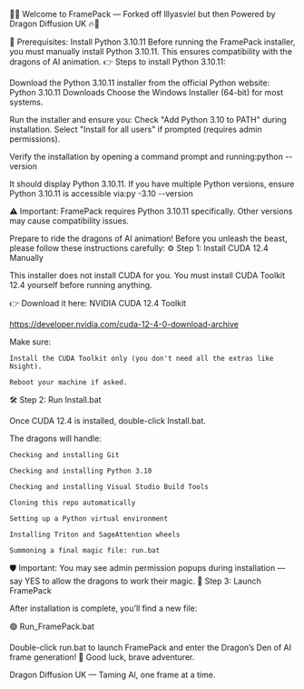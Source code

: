 🐉🔥 Welcome to FramePack — Forked off lllyasviel but then Powered by Dragon Diffusion UK 🔥🐉


🐉 Prerequisites: Install Python 3.10.11
Before running the FramePack installer, you must manually install Python 3.10.11. This ensures compatibility with the dragons of AI animation.
👉 Steps to install Python 3.10.11:

Download the Python 3.10.11 installer from the official Python website:
Python 3.10.11 Downloads
Choose the Windows Installer (64-bit) for most systems.


Run the installer and ensure you:
Check "Add Python 3.10 to PATH" during installation.
Select "Install for all users" if prompted (requires admin permissions).


Verify the installation by opening a command prompt and running:python --version

It should display Python 3.10.11.
If you have multiple Python versions, ensure Python 3.10.11 is accessible via:py -3.10 --version



⚠️ Important: FramePack requires Python 3.10.11 specifically. Other versions may cause compatibility issues.

Prepare to ride the dragons of AI animation!
Before you unleash the beast, please follow these instructions carefully:
⚙️ Step 1: Install CUDA 12.4 Manually

This installer does not install CUDA for you.
You must install CUDA Toolkit 12.4 yourself before running anything.

👉 Download it here: NVIDIA CUDA 12.4 Toolkit

https://developer.nvidia.com/cuda-12-4-0-download-archive

Make sure:

    Install the CUDA Toolkit only (you don't need all the extras like Nsight).

    Reboot your machine if asked.

🛠 Step 2: Run Install.bat

Once CUDA 12.4 is installed, double-click Install.bat.

The dragons will handle:

    Checking and installing Git

    Checking and installing Python 3.10

    Checking and installing Visual Studio Build Tools

    Cloning this repo automatically

    Setting up a Python virtual environment

    Installing Triton and SageAttention wheels

    Summoning a final magic file: run.bat

🛡 Important:
You may see admin permission popups during installation — say YES to allow the dragons to work their magic.
🚀 Step 3: Launch FramePack

After installation is complete, you’ll find a new file:

🟢 Run_FramePack.bat

Double-click run.bat to launch FramePack and enter the Dragon’s Den of AI frame generation!
🐲 Good luck, brave adventurer.

Dragon Diffusion UK — Taming AI, one frame at a time.
